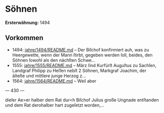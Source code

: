# Söhnen

**Ersterwähnung:** 1494

## Vorkommen
- 1494: [jahre/1494/README.md](../jahre/1494/README.md) – Der Biſchof konfirmiert auh, was zu Heergewette, wenn
der Mann ſtirbt, gegeben werden ſoll, beides, den Söhnen
ſowohl als den nächſten Schwe...
- 1555: [jahre/1555/README.md](../jahre/1555/README.md) – März ſind Kurfürſt Auguſtus zu Sachſen,
Landgraf Philipp zu Heſſen nebſt 2 Söhnen, Markgraf
Joachim, der älteſte und mittlere junge Herzog z...
- 1564: [jahre/1564/README.md](../jahre/1564/README.md) – Weil aber


— 430 —

dieſer Ae>er halber dem Rat dur<h Biſchof Julius große
Ungnade entſtanden und dem Rat derohalber hart zugeſetzt
worden,...
